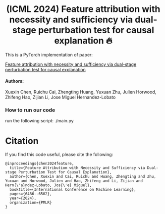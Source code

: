 <h1 align="center">
(ICML 2024) Feature attribution with necessity and sufficiency via dual-stage perturbation test for causal explanation 🔥
</h1>

This is a PyTorch implementation of paper: 

[Feature attribution with necessity and sufficiency via dual-stage perturbation test for causal explanation](https://arxiv.org/pdf/2402.08845)

#### Authors: 

Xuexin Chen, Ruichu Cai, Zhengting Huang, Yuxuan Zhu, Julien Horwood, Zhifeng Hao, Zijian Li, Jose Miguel Hernandez-Lobato

### How to run our code
run the following script: ./main.py 


# Citation
If you find this code useful, please cite the following:
```
@inproceedings{chen2024feature,
  title={Feature Attribution with Necessity and Sufficiency via Dual-stage Perturbation Test for Causal Explanation},
  author={Chen, Xuexin and Cai, Ruichu and Huang, Zhengting and Zhu, Yuxuan and Horwood, Julien and Hao, Zhifeng and Li, Zijian and Hern{\'a}ndez-Lobato, Jos{\'e} Miguel},
  booktitle={International Conference on Machine Learning},
  pages={6486--6502},
  year={2024},
  organization={PMLR}
}
```

